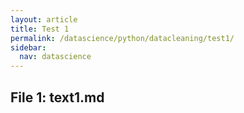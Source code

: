 ```yaml
---
layout: article
title: Test 1
permalink: /datascience/python/datacleaning/test1/
sidebar:
  nav: datascience
---
```


## File 1: text1.md
